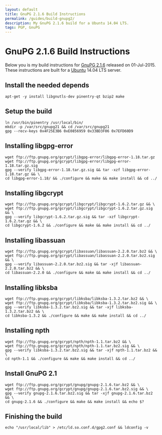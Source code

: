 ```yaml
---
layout: default
title: GnuPG 2.1.6 Build Instructions
permalink: /guides/build-gnupg2/
description: My GnuPG 2.1.6 build for a Ubuntu 14.04 LTS.
tags: PGP, GnuPG
---
```


# GnuPG 2.1.6 Build Instructions
Below you is my build instructions for [GnuPG 2.1.6](https://lists.gnupg.org/pipermail/gnupg-announce/2015q3/000370.html) released on 01-Jul-2015. These instructions are built for a [Ubuntu](http://www.ubuntu.com/server) 14.04 LTS server.

## Install the needed depends
    apt-get -y install libgnutls-dev pinentry-qt bzip2 make

## Setup the build
    ln /usr/bin/pinentry /usr/local/bin/
    mkdir -p /var/src/gnupg21 && cd /var/src/gnupg21
    gpg --recv-keys 0x4F25E3B6 0xE0856959 0x33BD3F06 0x7EFD60D9

## Installing libgpg-error
    wget ftp://ftp.gnupg.org/gcrypt/libgpg-error/libgpg-error-1.18.tar.gz
    wget ftp://ftp.gnupg.org/gcrypt/libgpg-error/libgpg-error-1.18.tar.gz.sig
    gpg --verify libgpg-error-1.18.tar.gz.sig && tar -xzf libgpg-error-1.18.tar.gz && \
    cd libgpg-error-1.18/ && ./configure && make && make install && cd ../

## Installing libgcrypt
    wget ftp://ftp.gnupg.org/gcrypt/libgcrypt/libgcrypt-1.6.2.tar.gz && \
    wget ftp://ftp.gnupg.org/gcrypt/libgcrypt/libgcrypt-1.6.2.tar.gz.sig && \
    gpg --verify libgcrypt-1.6.2.tar.gz.sig && tar -xzf libgcrypt-1.6.2.tar.gz && \
    cd libgcrypt-1.6.2 && ./configure && make && make install && cd ../

## Installing libassuan
    wget ftp://ftp.gnupg.org/gcrypt/libassuan/libassuan-2.2.0.tar.bz2 && \
    wget ftp://ftp.gnupg.org/gcrypt/libassuan/libassuan-2.2.0.tar.bz2.sig && \
    gpg --verify libassuan-2.2.0.tar.bz2.sig && tar -xjf libassuan-2.2.0.tar.bz2 && \
    cd libassuan-2.2.0 && ./configure && make && make install && cd ../

## Installing libksba
    wget ftp://ftp.gnupg.org/gcrypt/libksba/libksba-1.3.2.tar.bz2 && \
    wget ftp://ftp.gnupg.org/gcrypt/libksba/libksba-1.3.2.tar.bz2.sig && \
    gpg --verify libksba-1.3.2.tar.bz2.sig && tar -xjf libksba-1.3.2.tar.bz2 && \
    cd libksba-1.3.2 && ./configure && make && make install && cd ../

## Installing npth
    wget ftp://ftp.gnupg.org/gcrypt/npth/npth-1.1.tar.bz2 && \
    wget ftp://ftp.gnupg.org/gcrypt/npth/npth-1.1.tar.bz2.sig && \
    gpg --verify libksba-1.3.2.tar.bz2.sig && tar -xjf npth-1.1.tar.bz2 && \
    cd npth-1.1 && ./configure && make && make install && cd ../

## Install GnuPG 2.1
    wget ftp://ftp.gnupg.org/gcrypt/gnupg/gnupg-2.1.6.tar.bz2 && \
    wget ftp://ftp.gnupg.org/gcrypt/gnupg/gnupg-2.1.6.tar.bz2.sig && \
    gpg --verify gnupg-2.1.6.tar.bz2.sig && tar -xjf gnupg-2.1.6.tar.bz2 && \
    cd gnupg-2.1.6 && ./configure && make && make install && echo $?

## Finishing the build
    echo "/usr/local/lib" > /etc/ld.so.conf.d/gpg2.conf && ldconfig -v
